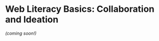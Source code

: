 Web Literacy Basics: Collaboration and Ideation
=======================================

*(coming soon!)*